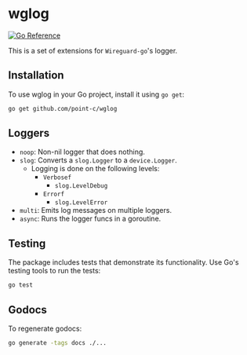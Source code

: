 # wglog
[![Go Reference](https://img.shields.io/badge/godoc-reference-%23007d9c.svg)](https://point-c.github.io/wglog)

This is a set of extensions for `Wireguard-go`'s logger.

## Installation

To use wglog in your Go project, install it using `go get`:

```bash
go get github.com/point-c/wglog
```

## Loggers

- `noop`: Non-nil logger that does nothing.
- `slog`: Converts a `slog.Logger` to a `device.Logger`.
  - Logging is done on the following levels:
    - `Verbosef`
      - `slog.LevelDebug`
    - `Errorf`
      - `slog.LevelError`
- `multi`: Emits log messages on multiple loggers. 
- `async`: Runs the logger funcs in a goroutine.

## Testing

The package includes tests that demonstrate its functionality. Use Go's testing tools to run the tests:

```bash
go test
```

## Godocs

To regenerate godocs:

```bash
go generate -tags docs ./...
```
